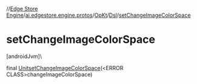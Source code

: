 //[Edge Store Engine](../../../../index.md)/[ai.edgestore.engine.protos](../../index.md)/[OpKt](../index.md)/[Dsl](index.md)/[setChangeImageColorSpace](set-change-image-color-space.md)

# setChangeImageColorSpace

[androidJvm]\

final [Unit](https://kotlinlang.org/api/latest/jvm/stdlib/kotlin/-unit/index.html)[setChangeImageColorSpace](set-change-image-color-space.md)(&lt;ERROR CLASS&gt;changeImageColorSpace)
